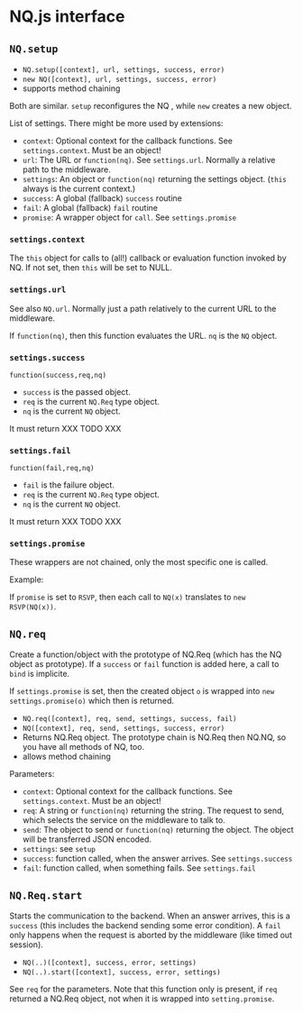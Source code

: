# NQ.js interface


## `NQ.setup`

- `NQ.setup([context], url, settings, success, error)`
- `new NQ([context], url, settings, success, error)`
- supports method chaining

Both are similar.  `setup` reconfigures the NQ , while `new` creates a new object.

List of settings.  There might be more used by extensions:

- `context`: Optional context for the callback functions.  See `settings.context`.  Must be an object!
- `url`: The URL or `function(nq)`.  See `settings.url`.  Normally a relative path to the middleware.
- `settings`: An object or `function(nq)` returning the settings object.  (`this` always is the current context.)
- `success`: A global (fallback) `success` routine
- `fail`: A global (fallback) `fail` routine
- `promise`: A wrapper object for `call`.  See `settings.promise`

### `settings.context`

The `this` object for calls to (all!) callback or evaluation function invoked by NQ.  If not set, then `this` will be set to NULL.

### `settings.url`

See also `NQ.url`.  Normally just a path relatively to the current URL to the middleware.

If `function(nq)`, then this function evaluates the URL.  `nq` is the `NQ` object.

### `settings.success`

`function(success,req,nq)`

- `success` is the passed object.
- `req` is the current `NQ.Req` type object.
- `nq` is the current `NQ` object.

It must return XXX TODO XXX

### `settings.fail`

`function(fail,req,nq)`

- `fail` is the failure object.
- `req` is the current `NQ.Req` type object.
- `nq` is the current `NQ` object.

It must return XXX TODO XXX

### `settings.promise`

These wrappers are not chained, only the most specific one is called.

Example:

If `promise` is set to `RSVP`, then each call to `NQ(x)` translates to `new RSVP(NQ(x))`.


## `NQ.req`

Create a function/object with the prototype of NQ.Req (which has the NQ object as prototype).  If a `success` or `fail` function is added here, a call to `bind` is implicite.

If `settings.promise` is set, then the created object `o` is wrapped into `new settings.promise(o)` which then is returned.

- `NQ.req([context], req, send, settings, success, fail)`
- `NQ([context], req, send, settings, success, error)`
- Returns NQ.Req object.  The prototype chain is NQ.Req then NQ.NQ, so you have all methods of NQ, too.
- allows method chaining

Parameters:

- `context`: Optional context for the callback functions.  See `settings.context`.  Must be an object!
- `req`: A string or `function(nq)` returning the string.  The request to send, which selects the service on the middleware to talk to.
- `send`: The object to send or `function(nq)` returning the object.  The object will be transferred JSON encoded.
- `settings`: see `setup`
- `success`: function called, when the answer arrives.  See `settings.success`
- `fail`: function called, when something fails.  See `settings.fail`


## `NQ.Req.start`

Starts the communication to the backend.  When an answer arrives, this is a `success` (this includes the backend sending some error condition).  A `fail` only happens when the request is aborted by the middleware (like timed out session).

- `NQ(..)([context], success, error, settings)`
- `NQ(..).start([context], success, error, settings)`

See `req` for the parameters.  Note that this function only is present, if `req` returned a NQ.Req object, not when it is wrapped into `setting.promise`.

